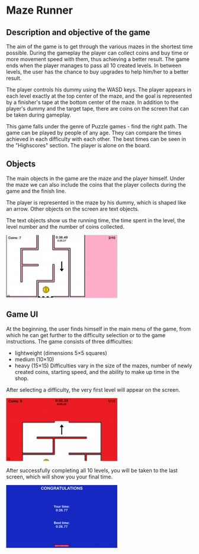 # Maze Runner

## Description and objective of the game

The aim of the game is to get through the various mazes in the shortest time possible. During the gameplay the player can collect coins and buy time or more movement speed with them, thus achieving a better result. The game ends when the player manages to pass all 10 created levels. In between levels, the user has the chance to buy upgrades to help him/her to a better result.

The player controls his dummy using the WASD keys. The player appears in each level exactly at the top center of the maze, and the goal is represented by a finisher's tape at the bottom center of the maze. In addition to the player's dummy and the target tape, there are coins on the screen that can be taken during gameplay.

This game falls under the genre of Puzzle games - find the right path. The game can be played by people of any age. They can compare the times achieved in each difficulty with each other. The best times can be seen in the "Highscores" section. The player is alone on the board.

## Objects

The main objects in the game are the maze and the player himself. Under the maze we can also include the coins that the player collects during the game and the finish line.

The player is represented in the maze by his dummy, which is shaped like an arrow. Other objects on the screen are text objects.

The text objects show us the running time, the time spent in the level, the level number and the number of coins collected.

![Game level screenshot](screenshot.png)

## Game UI

At the beginning, the user finds himself in the main menu of the game, from which he can get further to the difficulty selection or to the game instructions. The game consists of three difficulties:

-   lightweight (dimensions 5×5 squares)
-   medium (10×10)
-   heavy (15×15)
    Difficulties vary in the size of the mazes, number of newly created coins, starting speed, and the ability to make up time in the shop.

After selecting a difficulty, the very first level will appear on the screen.

![First level screenshot](screenshot2.png)

After successfully completing all 10 levels, you will be taken to the last screen, which will show you your final time.

![Highscore screenshot](screenshot3.png)
